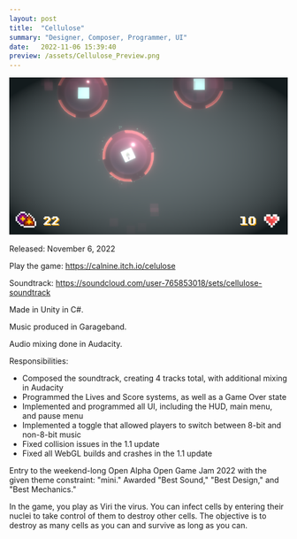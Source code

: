 ```yaml
---
layout: post
title:  "Cellulose"
summary: "Designer, Composer, Programmer, UI"
date:   2022-11-06 15:39:40
preview: /assets/Cellulose_Preview.png
---
```


![Picture 1](/assets/Cellulose_Full.png)

Released: November 6, 2022



Play the game: https://calnine.itch.io/celulose

Soundtrack: https://soundcloud.com/user-765853018/sets/cellulose-soundtrack

Made in Unity in C#.

Music produced in Garageband.

Audio mixing done in Audacity.



Responsibilities:
- Composed the soundtrack, creating 4 tracks total, with additional mixing in Audacity
- Programmed the Lives and Score systems, as well as a Game Over state
- Implemented and programmed all UI, including the HUD, main menu, and pause menu
- Implemented a toggle that allowed players to switch between 8-bit and non-8-bit music
- Fixed collision issues in the 1.1 update
- Fixed all WebGL builds and crashes in the 1.1 update



Entry to the weekend-long Open Alpha Open Game Jam 2022 with the given theme constraint: "mini." Awarded "Best Sound," "Best Design," and "Best Mechanics."

In the game, you play as Viri the virus. You can infect cells by entering their nuclei to take control of them to destroy other cells. The objective is to destroy as many cells as you can and survive as long as you can.